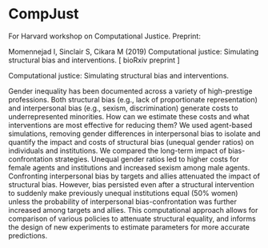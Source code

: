 # CompJust
For Harvard workshop on Computational Justice.
Preprint:

Momennejad I, Sinclair S, Cikara M (2019) Computational justice: Simulating structural bias and interventions.
[ bioRxiv preprint ]


Computational justice: Simulating structural bias and interventions.

Gender inequality has been documented across a variety of high-prestige professions. Both structural bias (e.g., lack of proportionate representation) and interpersonal bias (e.g., sexism, discrimination) generate costs to underrepresented minorities. How can we estimate these costs and what interventions are most effective for reducing them? We used agent-based simulations, removing gender differences in interpersonal bias to isolate and quantify the impact and costs of structural bias (unequal gender ratios) on individuals and institutions. We compared the long-term impact of bias-confrontation strategies. Unequal gender ratios led to higher costs for female agents and institutions and increased sexism among male agents. Confronting interpersonal bias by targets and allies attenuated the impact of structural bias. However, bias persisted even after a structural intervention to suddenly make previously unequal institutions equal (50% women) unless the probability of interpersonal bias-confrontation was further increased among targets and allies. This computational approach allows for comparison of various policies to attenuate structural equality, and informs the design of new experiments to estimate parameters for more accurate predictions.

